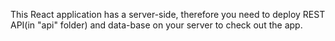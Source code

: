 This React application has a server-side, therefore you need to deploy REST API(in "api" folder) and data-base on your server to check out the app.
